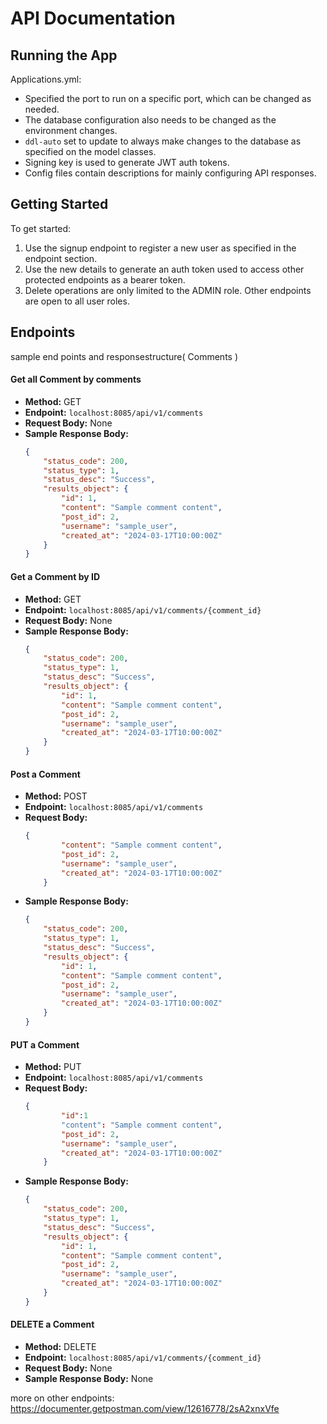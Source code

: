 # API Documentation

## Running the App

Applications.yml:
- Specified the port to run on a specific port, which can be changed as needed.
- The database configuration also needs to be changed as the environment changes.
- `ddl-auto` set to update to always make changes to the database as specified on the model classes.
- Signing key is used to generate JWT auth tokens.
- Config files contain descriptions for mainly configuring API responses.

## Getting Started

To get started:
1. Use the signup endpoint to register a new user as specified in the endpoint section.
2. Use the new details to generate an auth token used to access other protected endpoints as a bearer token.
3. Delete operations are only limited to the ADMIN role. Other endpoints are open to all user roles.

## Endpoints

sample end points and responsestructure( Comments
)
#### Get all Comment by comments

- **Method:** GET
- **Endpoint:** `localhost:8085/api/v1/comments`
- **Request Body:** None
- **Sample Response Body:**
  ```json
  {
      "status_code": 200,
      "status_type": 1,
      "status_desc": "Success",
      "results_object": {
          "id": 1,
          "content": "Sample comment content",
          "post_id": 2,
          "username": "sample_user",
          "created_at": "2024-03-17T10:00:00Z"
      }
  }
#### Get a Comment by ID

- **Method:** GET
- **Endpoint:** `localhost:8085/api/v1/comments/{comment_id}`
- **Request Body:** None
- **Sample Response Body:**
  ```json
  {
      "status_code": 200,
      "status_type": 1,
      "status_desc": "Success",
      "results_object": {
          "id": 1,
          "content": "Sample comment content",
          "post_id": 2,
          "username": "sample_user",
          "created_at": "2024-03-17T10:00:00Z"
      }
  }

#### Post a Comment 

- **Method:** POST
- **Endpoint:** `localhost:8085/api/v1/comments`
- **Request Body:**
  ```json
  {
          "content": "Sample comment content",
          "post_id": 2,
          "username": "sample_user",
          "created_at": "2024-03-17T10:00:00Z"
      }
- **Sample Response Body:**
  ```json
  {
      "status_code": 200,
      "status_type": 1,
      "status_desc": "Success",
      "results_object": {
          "id": 1,
          "content": "Sample comment content",
          "post_id": 2,
          "username": "sample_user",
          "created_at": "2024-03-17T10:00:00Z"
      }
  }

#### PUT a Comment 

- **Method:** PUT
- **Endpoint:** `localhost:8085/api/v1/comments`
- **Request Body:**
  ```json
  {
          "id":1
          "content": "Sample comment content",
          "post_id": 2,
          "username": "sample_user",
          "created_at": "2024-03-17T10:00:00Z"
      }
- **Sample Response Body:**
  ```json
  {
      "status_code": 200,
      "status_type": 1,
      "status_desc": "Success",
      "results_object": {
          "id": 1,
          "content": "Sample comment content",
          "post_id": 2,
          "username": "sample_user",
          "created_at": "2024-03-17T10:00:00Z"
      }
  }
#### DELETE a Comment 

- **Method:** DELETE
- **Endpoint:** `localhost:8085/api/v1/comments/{comment_id}`
- **Request Body:** None
- **Sample Response Body:** None

  



more on other endpoints: https://documenter.getpostman.com/view/12616778/2sA2xnxVfe

